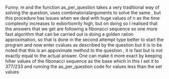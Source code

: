 Funny. m and the function as_per_question takes a very traditional way of solving the question, uses combinatorialarguments to solve the same , but this procedure has issues when we deal with huge values of n as the time complexity increases to exbortionrily high, but on doing so I realised that the answers that we get are following a fibonacci sequence so one more fast algorithm that can be carried out is doing a golden ration approximation, so that is done in the second attempt
type better to start the program and now enter cvalues as described by the question but it is to be noted that this is an appoximate method to the question , it is fast but is not exactly equal to the actual answer. One can make it more exact by keeping hiher values of the fibonacci sequence as the base which in this I set it to 377/233 and running the as_per_question code for values less than the set values
